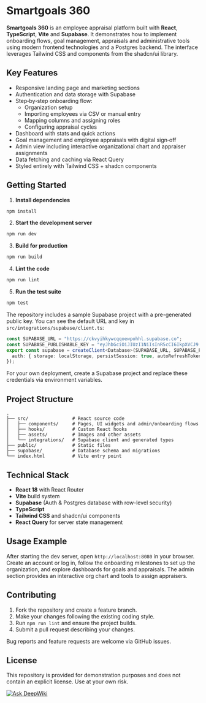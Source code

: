 # Smartgoals 360

**Smartgoals 360** is an employee appraisal platform built with **React**, **TypeScript**, **Vite** and **Supabase**. It demonstrates how to implement onboarding flows, goal management, appraisals and administrative tools using modern frontend technologies and a Postgres backend. The interface leverages Tailwind CSS and components from the shadcn/ui library.

## Key Features

* Responsive landing page and marketing sections
* Authentication and data storage with Supabase
* Step‑by‑step onboarding flow:
   * Organization setup
   * Importing employees via CSV or manual entry
   * Mapping columns and assigning roles
   * Configuring appraisal cycles
* Dashboard with stats and quick actions
* Goal management and employee appraisals with digital sign‑off
* Admin view including interactive organizational chart and appraiser assignments
* Data fetching and caching via React Query
* Styled entirely with Tailwind CSS + shadcn components

## Getting Started

1. **Install dependencies**

```bash
npm install
```

2. **Start the development server**

```bash
npm run dev
```

3. **Build for production**

```bash
npm run build
```

4. **Lint the code**

```bash
npm run lint
```

5. **Run the test suite**

```bash
npm test
```

The repository includes a sample Supabase project with a pre-generated public key. You can see the default URL and key in `src/integrations/supabase/client.ts`:

```typescript
const SUPABASE_URL = "https://ckvyihkywcqqoewpohhl.supabase.co";
const SUPABASE_PUBLISHABLE_KEY = "eyJhbGciOiJIUzI1NiIsInR5cCI6IkpXVCJ9...";
export const supabase = createClient<Database>(SUPABASE_URL, SUPABASE_PUBLISHABLE_KEY, {
  auth: { storage: localStorage, persistSession: true, autoRefreshToken: true }
});
```

For your own deployment, create a Supabase project and replace these credentials via environment variables.

## Project Structure

```
.
├── src/                # React source code
│   ├── components/     # Pages, UI widgets and admin/onboarding flows
│   ├── hooks/          # Custom React hooks
│   ├── assets/         # Images and other assets
│   └── integrations/   # Supabase client and generated types
├── public/             # Static files
├── supabase/           # Database schema and migrations
└── index.html          # Vite entry point
```

## Technical Stack

* **React 18** with React Router
* **Vite** build system
* **Supabase** (Auth & Postgres database with row-level security)
* **TypeScript**
* **Tailwind CSS** and shadcn/ui components
* **React Query** for server state management

## Usage Example

After starting the dev server, open `http://localhost:8080` in your browser. Create an account or log in, follow the onboarding milestones to set up the organization, and explore dashboards for goals and appraisals. The admin section provides an interactive org chart and tools to assign appraisers.

## Contributing

1. Fork the repository and create a feature branch.
2. Make your changes following the existing coding style.
3. Run `npm run lint` and ensure the project builds.
4. Submit a pull request describing your changes.

Bug reports and feature requests are welcome via GitHub issues.

## License

This repository is provided for demonstration purposes and does not contain an explicit license. Use at your own risk.

[![Ask DeepWiki](https://deepwiki.com/badge.svg)](https://deepwiki.com/joshua-sx/pjiae-360)
